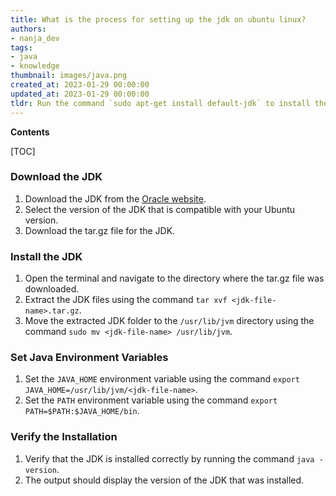 ```yaml
---
title: What is the process for setting up the jdk on ubuntu linux?
authors:
- nanja_dev
tags:
- java
- knowledge
thumbnail: images/java.png
created_at: 2023-01-29 00:00:00
updated_at: 2023-01-29 00:00:00
tldr: Run the command `sudo apt-get install default-jdk` to install the JDK on Ubuntu Linux.
---
```


**Contents**

[TOC]

### Download the JDK
1. Download the JDK from the [Oracle website](https://www.oracle.com/java/technologies/javase-downloads.html).
2. Select the version of the JDK that is compatible with your Ubuntu version.
3. Download the tar.gz file for the JDK.

### Install the JDK
1. Open the terminal and navigate to the directory where the tar.gz file was downloaded.
2. Extract the JDK files using the command `tar xvf <jdk-file-name>.tar.gz`.
3. Move the extracted JDK folder to the `/usr/lib/jvm` directory using the command `sudo mv <jdk-file-name> /usr/lib/jvm`.

### Set Java Environment Variables
1. Set the `JAVA_HOME` environment variable using the command `export JAVA_HOME=/usr/lib/jvm/<jdk-file-name>`.
2. Set the `PATH` environment variable using the command `export PATH=$PATH:$JAVA_HOME/bin`.

### Verify the Installation
1. Verify that the JDK is installed correctly by running the command `java -version`.
2. The output should display the version of the JDK that was installed.
